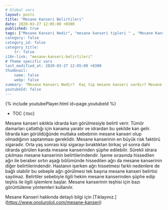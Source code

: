 ```yaml
---
# Global vars
layout: posts
title: "Mesane Kanseri Belirtileri"
date: 2020-03-27 12:05:00 +0300
published: true
tags: ["Mesane Kanseri Nedir", "mesane kanseri tipleri " , "Mesane Kanseri neden olur" , "Mesane kanseri ve sigara", "Mesane Kanseri belirti", "Mesane kanseri teşhis", "Mesane kanseri evre", "Mesane kanseri tedavi", "Mesane kanseri ameliyatı", "Mesane kanseri kapalı ameliyatı" , "Mesane kanseri açık ameliyatı" , "Radikal sistektomi nedir", "Radikal sistektomi ameliyatı", "Radikal sistektomi", "Mesane Kanseri" , Bağırsaktan mesane yapılması", "Yapay mesane" , "Yapay mesane ameliyatı" , "Mesane kanseri radyoterapi" , "Mesane kanseri kemoterapi" , "Mesane kanseri ameliyatı komplikasyonları", " Mesane kanseri yan etkileri"]
category: false
category_id: false
category_title:
    tr: false
i18n-link: "mesane-kanseri-belirtileri"
# Theme specific vars
last_modified_at: 2020-03-27 12:05:00 +0300
thumbnail:
    name: false
    webp: false
summary: "Mesane Kanseri Nedir?  Kaç tip mesane kanseri vardır? Mesane kanseri ve sigara? Mesane Kanseri belirtileri? Mesane kanseri teşhisi? Mesane kanseri evreleri? Mesane kanseri tedavisi, Mesane kanseri ameliyatı, Radikal sistektomi nedir? Radikal sistektomi ameliyatı nasıl yapılır? Bağırsaktan mesane yapılması, Yapay mesane"
youtubeId: false
---
```

{% include youtubePlayer.html id=page.youtubeId %}

* TOC
{:toc}

Mesane kanseri sıklıkla idrarda kan görülmesiyle belirti verir. Tümör damarları çatlattığı için kanama yaratır ve idrardan bu şekilde kan gelir. İdrarda kan görüldüğünde mutlaka sebebinin mesane kanseri olup olmadığının saptanması gereklidir. Mesane kanserinin en büyük risk faktörü sigaradır. Orta yaş sonrası kişi sigarayı bıraktıktan birkaç yıl sonra dahi idrarda görülen kanda mesane kanserinden şüphe edilebilir. Sürekli idrara çıkılması mesane kanserinin belirtilerindendir. İşeme sırasında hissedilen ağrı ile beraber sırtın aşağı bölümünde hissedilen ağrı da mesane kanserinin diğer belirtilerindendir. Hastanın işerken ağrı hissetmesi farklı nedenlere de bağlı olabilir bu sebeple ağrı görülmesi tek başına mesane kanseri belirtisi sayılmaz. Belirtiler sebebiyle ilgili hekim mesane kanserinden şüphe edip teşhis ile ilgili işlemlere başlar. Mesane kanserinin teşhisi için bazı görüntüleme yöntemleri kullanılır.


Mesane Kanseri hakkında detaylı bilgi için [Tıklayınız.] (https://www.onoluroloji.com/mesane-kanseri)

